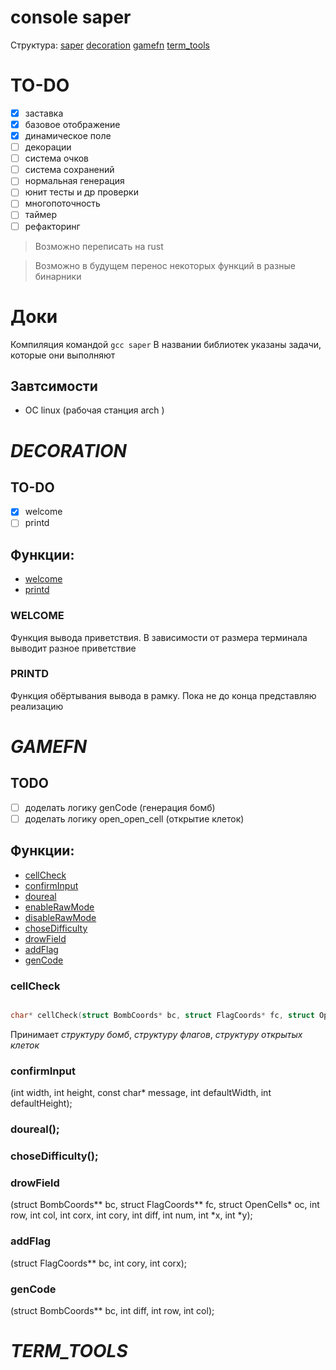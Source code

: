 # console saper

Структура:
[saper](#SAPER)
[decoration](#decoration)
[gamefn](#GAMEFN)
[term_tools](#TERM_TOOLS)
# TO-DO
- [x] заставка
- [x] базовое отображение
- [x] динамическое поле
- [ ] декорации
- [ ] система очков
- [ ] система сохранений
- [ ] нормальная генерация 
- [ ] юнит тесты и др проверки
- [ ] многопоточность 
- [ ] таймер
- [ ] рефакторинг 

> Возможно переписать на rust

> Возможно в будущем перенос некоторых функций в разные бинарники


# Доки
Компиляция командой `gcc saper`
В названии библиотек указаны задачи, которые они выполняют

## Завтсимости
- ОС linux (рабочая станция arch )


# *DECORATION*
## TO-DO
- [x] welcome
- [ ] printd

## Функции:
- [welcome](###WELCOME)
- [printd](###PRINTD)


### WELCOME 
Функция вывода приветствия. В зависимости от размера терминала выводит разное приветствие

### PRINTD
Функция обёртывания вывода в рамку. Пока не до конца представляю реализацию 

# *GAMEFN*
## TODO
- [ ] доделать логику genCode (генерация бомб)
- [ ] доделать логику open_open_cell (открытие клеток)

## Функции:
- [cellCheck](###cellCheck)
- [confirmInput](###confirmInput)
- [doureal](###doureal)
- [enableRawMode](###enableRawMode)
- [disableRawMode](###disableRawMode)
- [choseDifficulty](###choseDifficulty)
- [drowField](###drowField)
- [addFlag](###addFlag)
- [genCode](###genCode)

### cellCheck
```c

char* cellCheck(struct BombCoords* bc, struct FlagCoords* fc, struct OpenCells* oc, int xi, int yj) {}
```
Принимает *структуру бомб*, *структуру флагов*, *структуру открытых клеток*

### confirmInput
(int width, int height, const char* message, int defaultWidth, int defaultHeight);
### doureal();
### choseDifficulty();
### drowField
(struct BombCoords** bc, struct FlagCoords** fc, struct OpenCells* oc, int row, int col, int corx, int cory, int diff, int num, int *x, int *y);
### addFlag
(struct FlagCoords** bc, int cory, int corx);
### genCode
(struct BombCoords** bc, int diff, int row, int col);






# *TERM_TOOLS*
